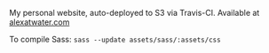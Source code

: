 My personal website, auto-deployed to S3 via Travis-CI. Available at [alexatwater.com](http://www.alexatwater.com)


To compile Sass:
`sass --update assets/sass/:assets/css`
